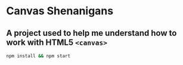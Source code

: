 # Canvas Shenanigans

## A project used to help me understand how to work with HTML5 `<canvas>`

```sh
npm install && npm start
```
